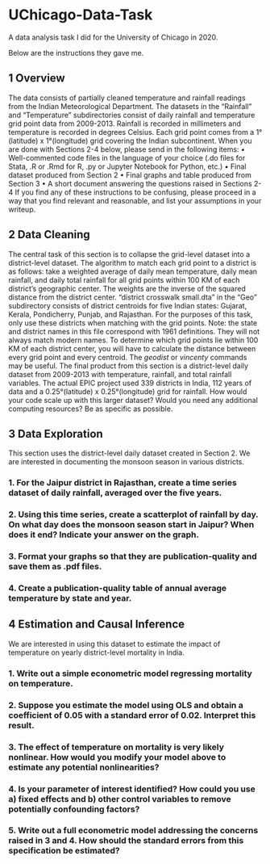 # UChicago-Data-Task
A data analysis task I did for the University of Chicago in 2020.

Below are the instructions they gave me.

## 1 Overview
The data consists of partially cleaned temperature and rainfall readings from the Indian Meteorological Department. The datasets in the “Rainfall” and “Temperature” subdirectories consist of daily rainfall and temperature grid point data from 2009-2013. Rainfall is recorded in millimeters and temperature is recorded in degrees Celsius. Each grid point comes from a 1°(latitude) x 1°(longitude) grid covering the Indian subcontinent.
When you are done with Sections 2-4 below, please send in the following items:
• Well-commented code files in the language of your choice (.do files for Stata, .R or .Rmd for R, .py or Jupyter Notebook for Python, etc.)
• Final dataset produced from Section 2
• Final graphs and table produced from Section 3
• A short document answering the questions raised in Sections 2-4
If you find any of these instructions to be confusing, please proceed in a way that you find relevant and reasonable, and list your assumptions in your writeup.

## 2 Data Cleaning
The central task of this section is to collapse the grid-level dataset into a district-level dataset. The algorithm to match each grid point to a district is as follows: take a weighted average of daily mean temperature, daily mean rainfall, and daily total rainfall for all grid points within 100 KM of each district’s geographic center. The weights are the inverse of the squared distance from the district center.
“district crosswalk small.dta” in the “Geo” subdirectory consists of district centroids for five Indian states: Gujarat, Kerala, Pondicherry, Punjab, and Rajasthan. For the purposes of this task, only use these districts when matching with the grid points. Note: the state and district names in this file correspond with 1961 definitions. They will not always match modern names.
To determine which grid points lie within 100 KM of each district center, you will have to calculate the distance between every grid point and every centroid. The *geodist* or *vincenty* commands may be useful.
The final product from this section is a district-level daily dataset from 2009-2013 with temperature, rainfall, and total rainfall variables.
The actual EPIC project used 339 districts in India, 112 years of data and a 0.25°(latitude) x 0.25°(longitude) grid for rainfall. How would your code scale up with this larger dataset? Would you need any additional computing resources? Be as specific as possible.

## 3 Data Exploration
This section uses the district-level daily dataset created in Section 2. We are interested in documenting the monsoon season in various districts.
### 1. For the Jaipur district in Rajasthan, create a time series dataset of daily rainfall, averaged over the five years.
### 2. Using this time series, create a scatterplot of rainfall by day. On what day does the monsoon season start in Jaipur? When does it end? Indicate your answer on the graph.
### 3. Format your graphs so that they are publication-quality and save them as .pdf files.
### 4. Create a publication-quality table of annual average temperature by state and year.

## 4 Estimation and Causal Inference
We are interested in using this dataset to estimate the impact of temperature on yearly district-level mortality in India.
### 1. Write out a simple econometric model regressing mortality on temperature.
### 2. Suppose you estimate the model using OLS and obtain a coefficient of 0.05 with a standard error of 0.02. Interpret this result.
### 3. The effect of temperature on mortality is very likely nonlinear. How would you modify your model above to estimate any potential nonlinearities?
### 4. Is your parameter of interest identified? How could you use a) fixed effects and b) other control variables to remove potentially confounding factors?
### 5. Write out a full econometric model addressing the concerns raised in 3 and 4. How should the standard errors from this specification be estimated?
